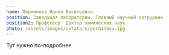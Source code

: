 ```yaml
---
name: Перминова Ирина Васильевна
position: Заведущая лаборатории. Главный научный сотрудник
position2: Профессор. Доктор химических наук
photo: /assets/images/avtatars/perminova.jpg
---
```


Тут нужно по-подробнее